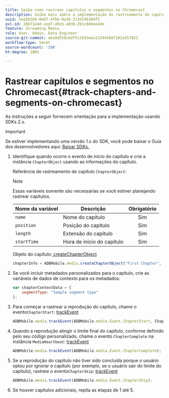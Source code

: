 ```yaml
---
title: Saiba como rastrear capítulos e segmentos no Chromecast
description: Saiba mais sobre a implementação do rastreamento de capítulos e segmentos usando o SDK de mídia no Chromecast.
uuid: 5ea562b9-0e07-4fbb-9a3b-213d746304f5
exl-id: 26b71e4d-ced7-49cb-a838-2b1c8d4ee4de
feature: Streaming Media
role: User, Admin, Data Engineer
source-git-commit: a6a9d550cbdf511b93eea132445607102a557823
workflow-type: tm+mt
source-wordcount: '198'
ht-degree: 100%

---
```


# Rastrear capítulos e segmentos no Chromecast{#track-chapters-and-segments-on-chromecast}

As instruções a seguir fornecem orientação para a implementação usando SDKs 2.x.

>[!IMPORTANT]
>
> Se estiver implementando uma versão 1.x do SDK, você pode baixar o Guia dos desenvolvedores aqui: [Baixar SDKs.](/help/getting-started/download-sdks.md)

1. Identifique quando ocorre o evento de início do capítulo e crie a instância `ChapterObject` usando as informações do capítulo.

   Referência de rastreamento de capítulo `ChapterObject`:

   >[!NOTE]
   >
   >Essas variáveis somente são necessárias se você estiver planejando rastrear capítulos.

   | Nome da variável | Descrição | Obrigatório |
   | --- | --- | :---: |
   | `name` | Nome do capítulo | Sim |
   | `position` | Posição do capítulo | Sim |
   | `length` | Extensão do capítulo | Sim |
   | `startTime` | Hora de início do capítulo | Sim |

   Objeto do capítulo:[ createChapterObject](https://adobe-marketing-cloud.github.io/media-sdks/reference/chromecast/ADBMobile.media.html#.createChapterObject)

   ```js
   chapterInfo = ADBMobile.media.createChapterObject("First Chapter", 1, CHAPTER1_LENGTH, CHAPTER1_START_POS);
   ```

1. Se você incluir metadados personalizados para o capítulo, crie as variáveis de dados de contexto para os metadados:

   ```js
   var chapterContextData = {
       segmentType: "Sample segment type"
   };
   ```

1. Para começar a rastrear a reprodução do capítulo, chame o evento`ChapterStart`: [trackEvent](https://adobe-marketing-cloud.github.io/media-sdks/reference/chromecast/ADBMobile.media.html#.trackEvent)

   ```js
   ADBMobile.media.trackEvent(ADBMobile.media.Event.ChapterStart, ChapterInfo, chapterContextData);
   ```

1. Quando a reprodução atingir o limite final do capítulo, conforme definido pelo seu código personalizado, chame o evento `ChapterComplete` na instância `MediaHeartbeat`: [trackEvent](https://adobe-marketing-cloud.github.io/media-sdks/reference/chromecast/ADBMobile.media.html#.trackEvent)

   ```js
   ADBMobile.media.trackEvent(ADBMobile.media.Event.ChapterComplete);
   ```

1. Se a reprodução do capítulo não tiver sido concluída porque o usuário optou por ignorar o capítulo (por exemplo, se o usuário sair do limite do capítulo), rastreie o evento`ChapterSkip`: [trackEvent](https://adobe-marketing-cloud.github.io/media-sdks/reference/chromecast/ADBMobile.media.html#.trackEvent)

   ```js
   ADBMobile.media.trackEvent(ADBMobile.media.Event.ChapterSkip);
   ```

1. Se houver capítulos adicionais, repita as etapas de 1 até 5.
